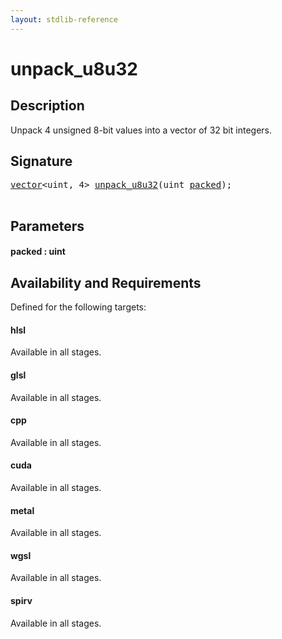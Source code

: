 ```yaml
---
layout: stdlib-reference
---
```


# unpack\_u8u32

## Description

Unpack 4 unsigned 8-bit values into a vector of 32 bit integers.




## Signature 

<pre>
<a href="../types/vector/index" class="code_type">vector</a>&lt;<span class="code_keyword">uint</span>, 4&gt; <a href="unpack_u8u32">unpack_u8u32</a>(<span class="code_keyword">uint</span> <a href="unpack_u8u32#decl-packed" class="code_param">packed</a>);

</pre>

## Parameters

####  <a id="decl-packed"></a>packed  : uint

## Availability and Requirements

Defined for the following targets:

#### hlsl
Available in all stages.

#### glsl
Available in all stages.

#### cpp
Available in all stages.

#### cuda
Available in all stages.

#### metal
Available in all stages.

#### wgsl
Available in all stages.

#### spirv
Available in all stages.



